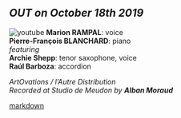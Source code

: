 ## *OUT on October 18th 2019*
<div style="margin: 0" class="force-float-images-left clearfix text-left">

![youtube](https://www.youtube.com/watch?v=wbv88CRV3JI&list=PL5qp3t801Mh906POSR69Ta3-JcIs6YTe7)
__Marion RAMPAL__: voice  
__Pierre-François BLANCHARD__: piano  
*featuring*  
__Archie Shepp__: tenor saxophone, voice  
__Raúl Barboza__: accordion

</div>

*ArtOvations / l’Autre Distribution*  
*Recorded at Studio de Meudon by __Alban Moraud__*

[markdown](leSecret/leSecret.exp)
